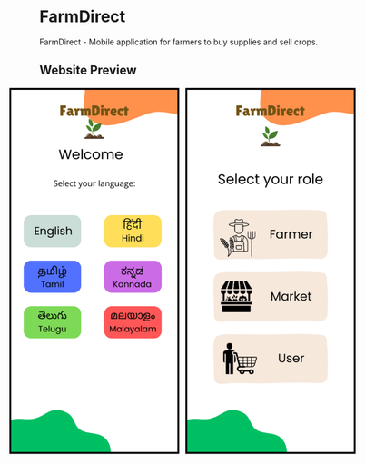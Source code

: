 # FarmDirect
FarmDirect - Mobile application for farmers to buy supplies and sell crops.

## Website Preview

<div style="display: flex; justify-content: center; gap: 10px;">
  <img src="farmimages/farm1.png" alt="Home Page" width="300">
  <img src="farmimages/farm2.png" alt="Page 2" width="300">
</div>


